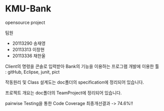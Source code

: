 # KMU-Bank
opensource project

팀원 
- 20113290 송재영
- 20113313 이창현
- 20113336 채한울

Client의 명령을 콘솔로 입력받아 Bank의 기능을 이용하는 프로그램
개발에 이용한 툴 : gitHub, Eclipse, junit, pict

작동원리 및 Class 설계도는 doc폴더의 specification에 정리되어 있습니다.

프로젝트 개요는 doc폴더의 TeamProject에 정리되어 있습니다.

pairwise Testing을 통한 Code Coverage 최종개선결과 -> 74.6%!!
